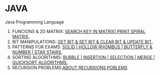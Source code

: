 # JAVA
Java Programming Language
1. FUNCIONS & 2D MATRIX: [SEARCH KEY IN MATRIX| PRINT SPIRAL MATRIX.](https://github.com/DEEPAK-RAMGIRI/JAVA/blob/main/MatricesProblems.java)
2. BIT MANIPULATIONS: [GET BIT & SET BIT & CLEAR BIT & UPDATE BIT.](https://github.com/DEEPAK-RAMGIRI/JAVA/blob/main/BitManipulation.java)
3. PATTERNS FOR EXAMS: [SOLID | HOLLOW RHOMBUS | BUTTERFLY & NUMBER | STAR STAIRS.](https://github.com/DEEPAK-RAMGIRI/JAVA/blob/main/Patterns.java)
4. SORTING ALGORITHMS: [BUBBLE | INSERTION | SELECTION | MERGE | QUICKSORT ALGORITHMS.](https://github.com/DEEPAK-RAMGIRI/JAVA/blob/main/SortingAlgorithms.java)
5. RECURSION PROBLEMS:[ABOUT RECURSIONS POBLEMS](https://github.com/DEEPAK-RAMGIRI/JAVA/blob/main/RecursionProblems.java)
